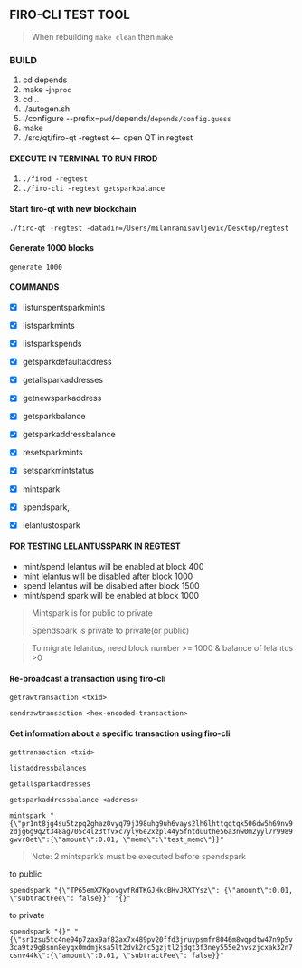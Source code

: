 ## FIRO-CLI TEST TOOL

> When rebuilding `make clean` then `make`

### BUILD
1. cd depends
2. make -j`nproc`
3. cd ..
4. ./autogen.sh
5. ./configure --prefix=`pwd`/depends/`depends/config.guess`
6. make
7. ./src/qt/firo-qt -regtest <-- open QT in regtest



#### EXECUTE IN TERMINAL TO RUN FIROD
1. `./firod -regtest`
2. `./firo-cli -regtest getsparkbalance`

#### Start firo-qt with new blockchain
`./firo-qt -regtest -datadir=/Users/milanranisavljevic/Desktop/regtest`

#### Generate 1000 blocks
`generate 1000`


#### COMMANDS
- [X] listunspentsparkmints
- [X] listsparkmints
- [X] listsparkspends
- [X] getsparkdefaultaddress
- [X] getallsparkaddresses
- [X] getnewsparkaddress
- [X] getsparkbalance
- [X] getsparkaddressbalance
- [X] resetsparkmints
- [X] setsparkmintstatus
- [X] mintspark
- [X] spendspark,
- [X] lelantustospark


#### FOR TESTING LELANTUSSPARK IN REGTEST
* mint/spend lelantus will be enabled at block 400 
* mint lelantus will be disabled after block 1000
* spend lelantus will be disabled after block 1500
* mint/spend spark will be enabled at block 1000

> Mintspark is for public to private
> 
> Spendspark is private to private(or public)

> To migrate lelantus, need block number >= 1000 & balance of lelantus >0

#### Re-broadcast a transaction using firo-cli
`getrawtransaction <txid>`

`sendrawtransaction <hex-encoded-transaction>`

#### Get information about a specific transaction using firo-cli
`gettransaction <txid>`


`listaddressbalances`

`getallsparkaddresses`

`getsparkaddressbalance <address>`

`mintspark "{\"pr1nt8jg4su5tzpq2ghaz0vyq79j398uhg9uh6vays2lh6lhttqqtqk506dw5h69nv9zdjg6g9q2t348ag705c4lz3tfvxc7yly6e2xzpl44y5fntduuthe56a3nw0m2yyl7r9989gwvr8et\":{\"amount\":0.01, \"memo\":\"test_memo\"}}"`


> Note:  2 mintspark’s must be executed before spendspark


to public

`spendspark "{\"TP65emX7KpovgvfRdTKGJHkcBHvJRXTYsz\": {\"amount\":0.01, \"subtractFee\": false}}" "{}"`


to private

`spendspark "{}" "{\"sr1zsu5tc4ne94p7zax9af82ax7x489pv20ffd3jruypsmfr8046m8wqpdtw47n9p5v3ca9tz9g8snn8eyqx0mdmjksa5lt2dvk2nc5gzjtl2jdqt3f3ney555e2hvszjcxak32n7csnv44k\":{\"amount\":0.01, \"subtractFee\": false}}"`









